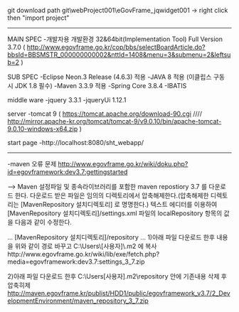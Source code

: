 
git download path
git\webProject001\eGovFrame_jqwidget001 -> right click then "import project"




----------------------------------------------------------------------------------------------------------------------------------


MAIN SPEC
-개발자용 개발환경 32&64bit(Implementation Tool) Full Version 3.7.0
 ( http://www.egovframe.go.kr/cop/bbs/selectBoardArticle.do?bbsId=BBSMSTR_000000000002&nttId=1408&menu=3&submenu=2&leftsub=2 )

SUB SPEC
-Eclipse Neon.3 Release (4.6.3) 적용
-JAVA 8 적용 (이클립스 구동 시 JDK 1.8 필수)
-Maven 3.3.9 적용
-Spring Core 3.8.4
-IBATIS

middle ware
-jquery 3.3.1
-jqueryUi 1.12.1


server
-tomcat 9
 ( https://tomcat.apache.org/download-90.cgi  ////  http://mirror.apache-kr.org/tomcat/tomcat-9/v9.0.10/bin/apache-tomcat-9.0.10-windows-x64.zip )
 
 
 start page
 -http://localhost:8080/sht_webapp/
 
 
 
 ----------------------------------------------------------------------------------------------------------------------------------------
 
 -maven 오류 문제
 http://www.egovframe.go.kr/wiki/doku.php?id=egovframework:dev3.7:gettingstarted
 
 --> 
Maven 설정파일 및 종속라이브러리를 포함한 maven repostiory 3.7 를 다운로드 한다.
다운로드 받은 파일은 임의의 디렉토리에서 압축해제한다.(압축해제한 디렉토리는 [MavenRepository 설치디렉토리] 로 명명한다.)
텍스트 에디터를 이용하여 [MavenRepository 설치디렉토리]/settings.xml 파일의 localRepository 항목의 값을 다음과 같이 수정한다.

<settings>
        ...
    <localRepository> [MavenRepository 설치디렉토리]/repository </localRepository>
        ...
</settings>
1)아래 파일 다운로드 한후 내용을 위와 같이 경로 바꾸고 C:\Users\[사용자]\.m2 에 복사
http://www.egovframe.go.kr/wiki/lib/exe/fetch.php?media=egovframework:dev3.7:settings_3_7.zip

2)아래 파일 다운로드 한후 C:\Users\[사용자]\.m2\repository 안에 기존내용 삭제 후 압축히제
http://maven.egovframe.kr/publist/HDD1/public/egovframework_v3.7/2_DevelopmentEnvironment/maven_repository_3_7.zip








